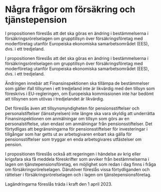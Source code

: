 # Några frågor om försäkring och tjänstepension

I propositionen föreslås att det ska göras en ändring i bestämmelserna i försäkringsrörelselagen om grupptillsyn över försäkringsföretag med moderföretag utanför Europeiska ekonomiska samarbetsområdet (EES), dvs. i ett tredjeland.

I propositionen föreslås att det ska göras en ändring i bestämmelserna i försäkringsrörelselagen om grupptillsyn över försäkringsföretag med moderföretag utanför Europeiska ekonomiska samarbetsområdet (EES), dvs. i ett tredjeland.

Ändringen innebär att Finansinspektionen ska tillämpa de bestämmelser som gäller ifall tillsynen i ett tredjeland inte är likvärdig med den tillsyn som föreskrivs i EU-regleringen, om Europeiska kommissionen inte har bedömt att tillsynen som utövas i tredjelandet är likvärdig.

Det föreslås även att tillsynsmyndigheten för pensionsstiftelser och personalstiftelser (länsstyrelsen) inte längre ska vara skyldig att underrätta Finansinspektionen om anmälningar om tillsyn som görs av en personalstiftelse, utan endast om anmälningar från pensionsstiftelser. Det förtydligas att begränsningarna för pensionsstiftelser för investeringar i tillgångar som har getts ut av arbetsgivaren enbart ska gälla för pensionsstiftelser som tryggar en enda arbetsgivares utfästelser om pension.

I propositionen föreslås också att regeringen i händelse av krig eller krigsfara ska få meddela föreskrifter som avviker från bestämmelserna i lagen om tjänstepensionsföretag, en möjlighet som redan i dag finns i fråga om försäkringsrörelselagen. Därutöver föreslås vissa förtydliganden och rättelser i försäkringsrörelselagen och i lagen om tjänstepensionsföretag.

Lagändringarna föreslås träda i kraft den 1 april 2023.
